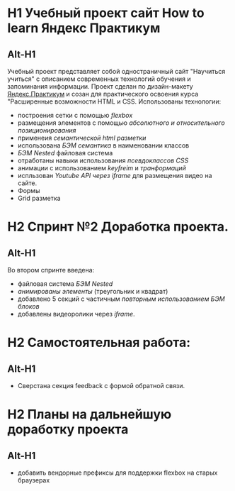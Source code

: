 # H1 Учебный проект сайт How to learn Яндекс Практикум
Alt-H1
------

Учебный проект представляет собой одностраничный сайт "Научиться учиться" с описанием современных технологий обучения и запоминания информации. Проект сделан по дизайн-макету [Яндекс.Практикум](https://praktikum.yandex.ru/) и созан для практического освоения курса "Расширенные возможности HTML и CSS. Использованы технологии:
* построения сетки с помощью *flexbox*
* размещения элементов с помощью *абсолютного и относительного позиционирования*
* применеия *семантической html разметки*
* использована *БЭМ семантика* в наименовании классов
* *БЭМ Nested* файловая система
* отработаны навыки использования *псевдоклассов CSS*
* анимации с использованием *keyfreim* и *транформаций*
* испльзован *Youtube API через iframe* для размещения видео на сайте.
* Формы
* Grid разметка

# H2 Спринт №2 Доработка проекта.
Alt-H1
------
Во втором спринте введена:
* файловая система *БЭМ Nested*
* *анимированы элементы* (треугольник и квадрат)
* добавлено 5 секций с частичным *повторным использованием БЭМ блоков*
* добавлены видеоролики через *iframe*.

# H2 Самостоятельная работа:
Alt-H1
------
* Сверстана секция feedback с формой обратной связи.

# H2 Планы на дальнейшую доработку проекта
Alt-H1
------

* добавить вендорные префиксы для поддержки flexbox на старых браузерах


